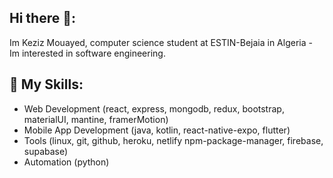 ## Hi there 👋:

Im Keziz Mouayed, computer science student at ESTIN-Bejaia in Algeria - Im interested in software engineering.

## 🚀 My Skills:

- Web Development (react, express, mongodb, redux, bootstrap, materialUI, mantine, framerMotion) 
- Mobile App Development (java, kotlin, react-native-expo, flutter)
- Tools (linux, git, github, heroku, netlify npm-package-manager, firebase, supabase)
- Automation (python)

<!--













**mouayedKeziz01/mouayedKeziz01** is a ✨ _special_ ✨ repository because its `README.md` (this file) appears on your GitHub profile.
Here are some ideas to get you started:
- 🌱 I’m currently learning ...
- 👯 I’m looking to collaborate on ...
- 🤔 I’m looking for help with ...
- 💬 Ask me about ...
- 📫 How to reach me: ...
- ⚡ Fun fact: ...
-->
